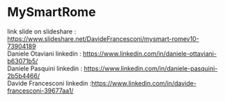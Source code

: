 # MySmartRome
link slide on slideshare    : https://www.slideshare.net/DavideFrancesconi/mysmart-romev10-73904189 <br />
Daniele Otaviani linkedin   : https://www.linkedin.com/in/daniele-ottaviani-b63071b5/<br>
Daniele Pasquini linkedin   : https://www.linkedin.com/in/daniele-pasquini-2b5b4466/<br>
Davide Francesconi linkedin :https://www.linkedin.com/in/davide-francesconi-39677aa1/<br>
